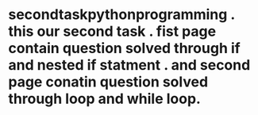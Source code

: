# secondtaskpythonprogramming . this   our     second  task . fist    page   contain  question    solved      through    if   and     nested     if     statment  .    and    second       page   conatin    question    solved    through   loop   and  while  loop.
